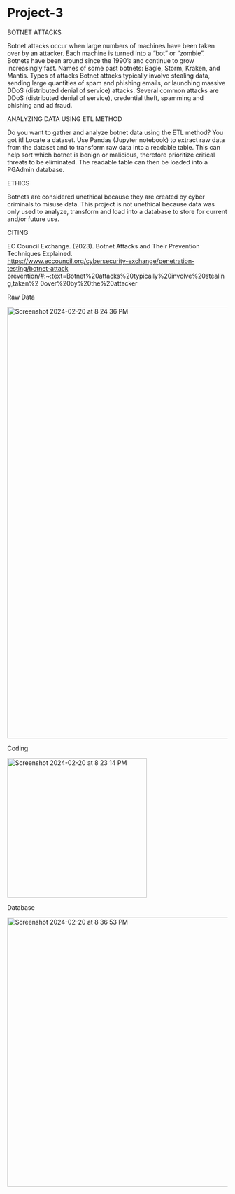 # Project-3

BOTNET ATTACKS

Botnet attacks occur when large numbers of machines have been taken over by an attacker. Each machine is turned into a “bot” or “zombie”. Botnets have been around since the 1990’s and continue to grow increasingly fast. Names of some past botnets: Bagle, Storm, Kraken, and Mantis.
	Types of attacks 
  	Botnet attacks typically involve stealing data, sending large quantities of spam and phishing emails, or launching massive DDoS (distributed denial of service) 
    attacks.
  Several common attacks are DDoS (distributed denial of service), credential theft, spamming and phishing and ad fraud.
  
ANALYZING DATA USING ETL METHOD

Do you want to gather and analyze botnet data using the ETL method?  You got it!
  Locate a dataset.
  Use Pandas (Jupyter notebook) to extract raw data from the dataset and to transform raw data into a readable table.
    This can help sort which botnet is benign or malicious, therefore prioritize critical threats to be eliminated.
  The readable table can then be loaded into a PGAdmin database.
  
ETHICS

Botnets are considered unethical because they are created by cyber criminals to misuse data.  This project is not unethical because data was only used to analyze, transform and load into a database to store for current and/or future use.

CITING

EC Council Exchange. (2023). 
Botnet Attacks and Their Prevention Techniques Explained.  
https://www.eccouncil.org/cybersecurity-exchange/penetration-testing/botnet-attack prevention/#:~:text=Botnet%20attacks%20typically%20involve%20stealing,taken%2  0over%20by%20the%20attacker

Raw Data

<img width="987" alt="Screenshot 2024-02-20 at 8 24 36 PM" src="https://github.com/Matendy12/Project-3/assets/147276040/6a6fc6ee-8c17-4189-a1e5-d88faee45c42">

Coding

<img width="319" alt="Screenshot 2024-02-20 at 8 23 14 PM" src="https://github.com/Matendy12/Project-3/assets/147276040/2e736f0a-f2ee-4d70-9a91-15aa464679cf">

Database

<img width="616" alt="Screenshot 2024-02-20 at 8 36 53 PM" src="https://github.com/Matendy12/Project-3/assets/147276040/a786e7b2-a0f3-4297-b5bc-d77b919de038">
